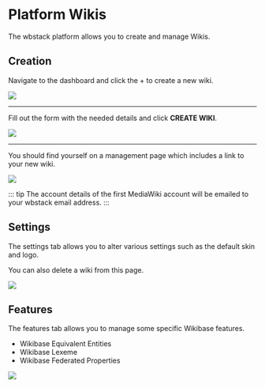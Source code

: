 # Platform Wikis

The wbstack platform allows you to create and manage Wikis.

## Creation

Navigate to the dashboard and click the + to create a new wiki.

![](https://i.imgur.com/e3WGsBu.png)

---

Fill out the form with the needed details and click **CREATE WIKI**.

![](https://i.imgur.com/rWJ6GuD.png)

---

You should find yourself on a management page which includes a link to your new wiki.

![](https://i.imgur.com/NmN058J.png)

::: tip
The account details of the first MediaWiki account will be emailed to your wbstack email address.
:::

## Settings

The settings tab allows you to alter various settings such as the default skin and logo.

You can also delete a wiki from this page.

![](https://i.imgur.com/CXQSirF.png)

## Features

The features tab allows you to manage some specific Wikibase features.

- Wikibase Equivalent Entities
- Wikibase Lexeme
- Wikibase Federated Properties

![](https://i.imgur.com/o7UlbmJ.png)
